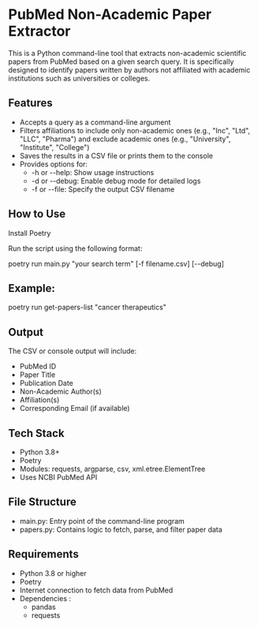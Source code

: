# PubMed Non-Academic Paper Extractor

This is a Python command-line tool that extracts non-academic scientific papers from PubMed based on a given search query. It is specifically designed to identify papers written by authors not affiliated with academic institutions such as universities or colleges.

## Features

- Accepts a query as a command-line argument
- Filters affiliations to include only non-academic ones (e.g., "Inc", "Ltd", "LLC", "Pharma") and exclude academic ones (e.g., "University", "Institute", "College")
- Saves the results in a CSV file or prints them to the console
- Provides options for:
  - -h or --help: Show usage instructions
  - -d or --debug: Enable debug mode for detailed logs
  - -f or --file: Specify the output CSV filename

## How to Use

Install Poetry

Run the script using the following format:

 poetry run main.py "your search term" [-f filename.csv] [--debug]

## Example:

 poetry run get-papers-list "cancer therapeutics"

## Output

The CSV or console output will include:

- PubMed ID
- Paper Title
- Publication Date
- Non-Academic Author(s)
- Affiliation(s)
- Corresponding Email (if available)

## Tech Stack

- Python 3.8+
- Poetry
- Modules: requests, argparse, csv, xml.etree.ElementTree
- Uses NCBI PubMed API

## File Structure

- main.py: Entry point of the command-line program
- papers.py: Contains logic to fetch, parse, and filter paper data

## Requirements

- Python 3.8 or higher
- Poetry
- Internet connection to fetch data from PubMed
- Dependencies :
  - pandas
  - requests
